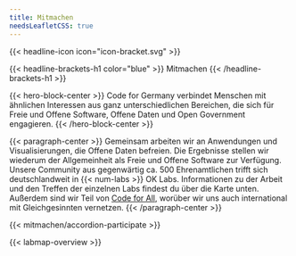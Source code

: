 ```yaml
---
title: Mitmachen
needsLeafletCSS: true
---
```

{{< headline-icon icon="icon-bracket.svg" >}}

{{< headline-brackets-h1 color="blue" >}}
Mitmachen
{{< /headline-brackets-h1  >}}

{{< hero-block-center >}}
Code for Germany verbindet Menschen mit ähnlichen Interessen aus ganz unterschiedlichen Bereichen, die sich für Freie und Offene Software, Offene Daten und Open Government engagieren.
{{< /hero-block-center >}}

{{< paragraph-center >}}
Gemeinsam arbeiten wir an Anwendungen und Visualisierungen, die Offene Daten befreien. Die Ergebnisse stellen wir wiederum der Allgemeinheit als Freie und Offene Software zur Verfügung. Unsere Community aus gegenwärtig ca. 500 Ehrenamtlichen trifft sich deutschlandweit in {{< num-labs >}} OK Labs. Informationen zu der Arbeit und den Treffen der einzelnen Labs findest du über die Karte unten. Außerdem sind wir Teil von [Code for All](https://codeforall.org/), worüber wir uns auch international mit Gleichgesinnten vernetzen.
{{< /paragraph-center >}}

{{< mitmachen/accordion-participate >}}

{{< labmap-overview >}}
